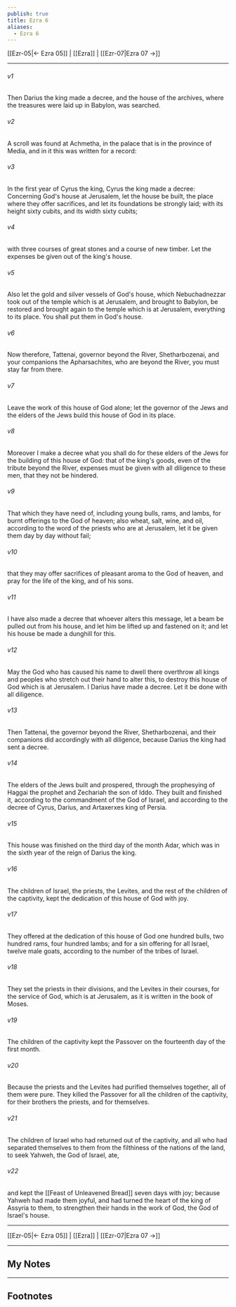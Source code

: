 ```yaml
---
publish: true
title: Ezra 6
aliases:
  - Ezra 6
---
```


[[Ezr-05|← Ezra 05]] | [[Ezra]] | [[Ezr-07|Ezra 07 →]]
***



###### v1 
Then Darius the king made a decree, and the house of the archives, where the treasures were laid up in Babylon, was searched. 

###### v2 
A scroll was found at Achmetha, in the palace that is in the province of Media, and in it this was written for a record: 

###### v3 
In the first year of Cyrus the king, Cyrus the king made a decree: Concerning God's house at Jerusalem, let the house be built, the place where they offer sacrifices, and let its foundations be strongly laid; with its height sixty cubits, and its width sixty cubits; 

###### v4 
with three courses of great stones and a course of new timber. Let the expenses be given out of the king's house. 

###### v5 
Also let the gold and silver vessels of God's house, which Nebuchadnezzar took out of the temple which is at Jerusalem, and brought to Babylon, be restored and brought again to the temple which is at Jerusalem, everything to its place. You shall put them in God's house. 

###### v6 
Now therefore, Tattenai, governor beyond the River, Shetharbozenai, and your companions the Apharsachites, who are beyond the River, you must stay far from there. 

###### v7 
Leave the work of this house of God alone; let the governor of the Jews and the elders of the Jews build this house of God in its place. 

###### v8 
Moreover I make a decree what you shall do for these elders of the Jews for the building of this house of God: that of the king's goods, even of the tribute beyond the River, expenses must be given with all diligence to these men, that they not be hindered. 

###### v9 
That which they have need of, including young bulls, rams, and lambs, for burnt offerings to the God of heaven; also wheat, salt, wine, and oil, according to the word of the priests who are at Jerusalem, let it be given them day by day without fail; 

###### v10 
that they may offer sacrifices of pleasant aroma to the God of heaven, and pray for the life of the king, and of his sons. 

###### v11 
I have also made a decree that whoever alters this message, let a beam be pulled out from his house, and let him be lifted up and fastened on it; and let his house be made a dunghill for this. 

###### v12 
May the God who has caused his name to dwell there overthrow all kings and peoples who stretch out their hand to alter this, to destroy this house of God which is at Jerusalem. I Darius have made a decree. Let it be done with all diligence. 

###### v13 
Then Tattenai, the governor beyond the River, Shetharbozenai, and their companions did accordingly with all diligence, because Darius the king had sent a decree. 

###### v14 
The elders of the Jews built and prospered, through the prophesying of Haggai the prophet and Zechariah the son of Iddo. They built and finished it, according to the commandment of the God of Israel, and according to the decree of Cyrus, Darius, and Artaxerxes king of Persia. 

###### v15 
This house was finished on the third day of the month Adar, which was in the sixth year of the reign of Darius the king. 

###### v16 
The children of Israel, the priests, the Levites, and the rest of the children of the captivity, kept the dedication of this house of God with joy. 

###### v17 
They offered at the dedication of this house of God one hundred bulls, two hundred rams, four hundred lambs; and for a sin offering for all Israel, twelve male goats, according to the number of the tribes of Israel. 

###### v18 
They set the priests in their divisions, and the Levites in their courses, for the service of God, which is at Jerusalem, as it is written in the book of Moses. 

###### v19 
The children of the captivity kept the Passover on the fourteenth day of the first month. 

###### v20 
Because the priests and the Levites had purified themselves together, all of them were pure. They killed the Passover for all the children of the captivity, for their brothers the priests, and for themselves. 

###### v21 
The children of Israel who had returned out of the captivity, and all who had separated themselves to them from the filthiness of the nations of the land, to seek Yahweh, the God of Israel, ate, 

###### v22 
and kept the [[Feast of Unleavened Bread]] seven days with joy; because Yahweh had made them joyful, and had turned the heart of the king of Assyria to them, to strengthen their hands in the work of God, the God of Israel's house.

***
[[Ezr-05|← Ezra 05]] | [[Ezra]] | [[Ezr-07|Ezra 07 →]]

---
## My Notes

---
## Footnotes